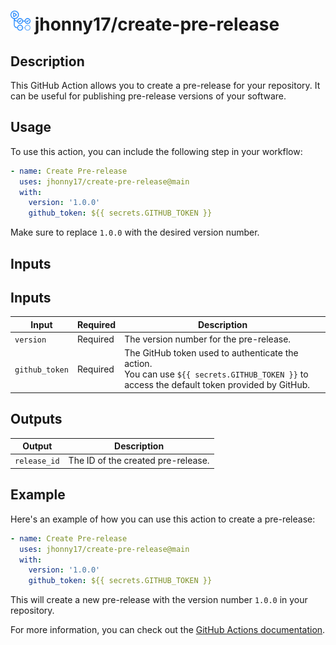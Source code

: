 # <img src="../assets/images/github-actions-logo.png" alt="github actions logo" style="height: 32px"  /> jhonny17/create-pre-release

## Description

This GitHub Action allows you to create a pre-release for your repository. It can be useful for publishing pre-release versions of your software.

## Usage

To use this action, you can include the following step in your workflow:

```yaml
- name: Create Pre-release
  uses: jhonny17/create-pre-release@main
  with:
    version: '1.0.0'
    github_token: ${{ secrets.GITHUB_TOKEN }}
```

Make sure to replace `1.0.0` with the desired version number.

## Inputs

## Inputs

| Input          | Required | Description                                                                                                                                      |
| -------------- | -------- | ------------------------------------------------------------------------------------------------------------------------------------------------ |
| `version`      | Required | The version number for the pre-release.                                                                                                          |
| `github_token` | Required | The GitHub token used to authenticate the action.<br />You can use `${{ secrets.GITHUB_TOKEN }}` to access the default token provided by GitHub. |

## Outputs

| Output       | Description                        |
| ------------ | ---------------------------------- |
| `release_id` | The ID of the created pre-release. |

## Example

Here's an example of how you can use this action to create a pre-release:

```yaml
- name: Create Pre-release
  uses: jhonny17/create-pre-release@main
  with:
    version: '1.0.0'
    github_token: ${{ secrets.GITHUB_TOKEN }}
```

This will create a new pre-release with the version number `1.0.0` in your repository.

For more information, you can check out the [GitHub Actions documentation](https://docs.github.com/en/actions).
